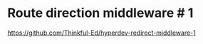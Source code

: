 Route direction middleware # 1
==============================

https://github.com/Thinkful-Ed/hyperdev-redirect-middleware-1
